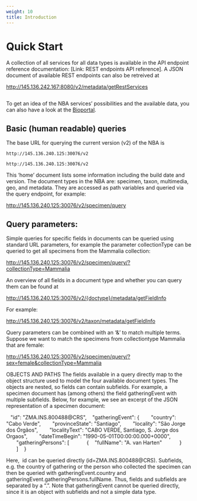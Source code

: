 ```yaml
---
weight: 10
title: Introduction
---
```

# Quick Start


A collection of all services for all data types is available in the API endpoint reference documentation: [Link: REST endpoints API reference]. A JSON document of available REST endpoints can also be retreived at

http://145.136.242.167:8080/v2/metadata/getRestServices
```cURL

```

	
To get an idea of the NBA services’ possibilities and the available data, you can also have a look at the [Bioportal](http://bioportal.naturalis.nl/). 

## Basic (human readable) queries
The base URL for querying the current version (v2) of the NBA is 

`http://145.136.240.125:30076/v2`

```cURL
http://145.136.240.125:30076/v2
```
	
This ‘home’ document lists some information including the build date and version. The document types in the NBA are: specimen, taxon, multimedia, geo, and metadata. They are accessed as path variables and queried via the query endpoint, for example:

http://145.136.240.125:30076/v2/specimen/query

## Query parameters:
Simple queries for specific fields in documents can be queried using standard URL parameters, for example the parameter collectionType can be queried to get all specimens from the Mammalia collection:

http://145.136.240.125:30076/v2/specimen/query/?collectionType=Mammalia

An overview of all fields in a document type and whether you can query them can be found at 

http://145.136.240.125:30076/v2/{doctype}/metadata/getFieldInfo 

For example: 

http://145.136.240.125:30076/v2/taxon/metadata/getFieldInfo 

Query parameters can be combined with an ‘&’ to match multiple terms. Suppose we want to match the specimens from collectiontype Mammalia that are female:

http://145.136.240.125:30076/v2/specimen/query/?sex=female&collectionType=Mammalia


OBJECTS AND PATHS
The fields available in a query directly map to the object structure used to model the four available document types. The objects are nested, so fields can contain subfields. For example, a specimen document has (among others) the field gatheringEvent with multiple subfields. Below, for example, we see an excerpt of the JSON representation of a specimen document:

    "id": "ZMA.INS.800488@CRS",
    "gatheringEvent": {
        "country": "Cabo Verde",
        "provinceState": "Santiago",
        "locality": "São Jorge dos Órgãos",
        "localityText": "CABO VERDE, Santiago, S. Jorge dos Orgaos",
        "dateTimeBegin": "1990-05-01T00:00:00.000+0000",
        "gatheringPersons": [
            {
		    "fullName": "A. van Harten"
            }
        ]
    }

Here,  id can be queried directly (id=ZMA.INS.800488@CRS). Subfields, e.g. the country of gathering or the person who collected the specimen can then be queried with gatheringEvent.country and gatheringEvent.gatheringPersons.fullName. Thus, fields and subfields are separated by a “.”. Note that gatheringEvent cannot be queried directly, since it is an object with subfields and not a simple data type. 